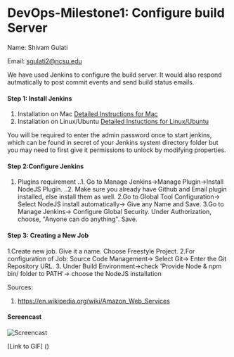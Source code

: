 # DevOps-Milestone1: Configure build Server

Name: Shivam Gulati

Email: sgulati2@ncsu.edu

We have used Jenkins to configure the build server. It would also respond autmatically to post commit events and send build status emails.

#### Step 1: Install Jenkins

1. Installation on Mac
[Detailed Instructions for Mac](https://wiki.wocommunity.org/display/documentation/Installing+and+Configuring+Jenkins)
2. Installation on Linux/Ubuntu
[Detailed Instuctions for Linux/Ubuntu](https://wiki.jenkins-ci.org/display/JENKINS/Installing+Jenkins+on+Ubuntu)

You will be required to enter the admin password once to start jenkins, which can be found in secret of your Jenkins system directory folder but you may need to first give it permissions to unlock by modifying properties.

#### Step 2:Configure Jenkins

1. Plugins requirement
..1. Go to Manage Jenkins->Manage Plugin->Install NodeJS Plugin.
..2. Make sure you already have Github and Email plugin installed, else install them as well.
2.Go to Global Tool Configuration-> Select NodeJS install automatically-> Give any Name and Save.
3.Go to Manage Jenkins-> Configure Global Security. Under Authorization, choose, "Anyone can do anything". Save.

#### Step 3: Creating a New Job

1.Create new job. Give it a name. Choose Freestyle Project.
2.For configuration of Job:
Source Code Management-> Select Git-> Enter the Git Repository URL.
3. Under Build Environment->check 'Provide Node & npm bin/ folder to PATH'-> choose the NodeJS installation

Sources:

1. https://en.wikipedia.org/wiki/Amazon_Web_Services
#### Screencast

![Screencast]()

[Link to GIF] ()
